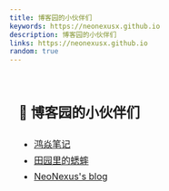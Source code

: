 ```yaml
---
title: 博客园的小伙伴们
keywords: https://neonexusx.github.io
description: 博客园的小伙伴们
links: https://neonexusx.github.io
random: true
---
```


<div style="max-width: 720px; margin: 0 auto; padding: 1rem; line-height: 1.8; font-size: 16px;">

## 🔗 博客园的小伙伴们

- [鸿焱笔记](https://blog.mnorg.cn/)
- [田园里的蟋蟀](https://www.cnblogs.com/xishuai/p/18433187)
- [NeoNexus's blog](https://neonexusx.github.io)

</div>

<YunLinks :links="frontmatter.links" :random="frontmatter.random" />

